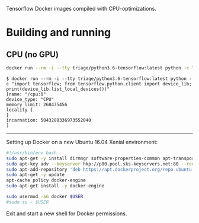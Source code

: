 Tensorflow Docker images compiled with CPU-optimizations.

# Building and running

## CPU (no GPU)

```bash
docker run --rm -i --tty triage/python3.6-tensorflow:latest python -c "from tensorflow.python.client import device_lib; print(device_lib.list_local_devices())"
```

```
$ docker run --rm -i --tty triage/python3.6-tensorflow:latest python -c "import tensorflow; from tensorflow.python.client import device_lib; print(device_lib.list_local_devices())"
[name: "/cpu:0"
device_type: "CPU"
memory_limit: 268435456
locality {
}
incarnation: 5043280336973552040
]
```

----

Setting up Docker on a new Ubuntu 16.04 Xenial environment:

```bash
#!/usr/bin/env bash
sudo apt-get -y install dirmngr software-properties-common apt-transport-https
sudo apt-key adv --keyserver hkp://p80.pool.sks-keyservers.net:80 --recv-keys 58118E89F3A912897C070ADBF76221572C52609D
sudo apt-add-repository 'deb https://apt.dockerproject.org/repo ubuntu-xenial main'
sudo apt-get -y update
apt-cache policy docker-engine
sudo apt-get install -y docker-engine

sudo usermod -aG docker $USER
#sudo su - $USER
```

Exit and start a new shell for Docker permissions.
